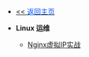 <!-- ./_sidebar.md -->
- [<< <font color="#0056fd">返回主页</font>](/)

- **Linux 运维**
	- [Nginx虚拟IP实战](./stack/nginx/Nginx-Virtual-IP-Practice.md)